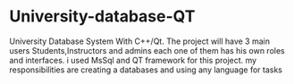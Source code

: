 # University-database-QT
University Database System With C++/Qt. The project will have 3 main users Students,Instructors and admins 
each one of them has his own roles and interfaces.
i used MsSql and QT framework for this project. my responsibilities are  creating a databases and using any language for 
tasks
